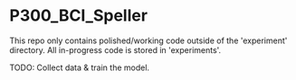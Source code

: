 # P300_BCI_Speller

This repo only contains polished/working code outside of the 'experiment' directory. All in-progress code is stored in 'experiments'.

TODO: Collect data & train the model.